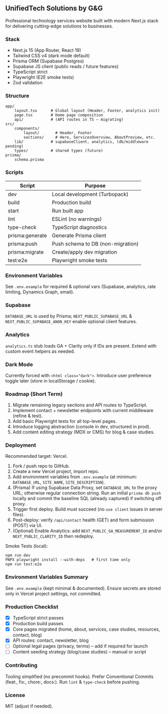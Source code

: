 ## UnifiedTech Solutions by G&G

Professional technology services website built with modern Next.js stack for delivering cutting-edge solutions to businesses.

### Stack

- Next.js 15 (App Router, React 19)
- Tailwind CSS v4 (dark mode default)
- Prisma ORM (Supabase Postgres)
- Supabase JS client (public reads / future features)
- TypeScript strict
- Playwright (E2E smoke tests)
- Zod validation

### Structure

```
app/
	layout.tsx      # Global layout (Header, Footer, analytics init)
	page.tsx        # Home page composition
	api/            # (API routes in TS – migrating)
src/
	components/
		layout/       # Header, Footer
		sections/     # Hero, ServicesOverview, AboutPreview, etc.
	lib/            # supabaseClient, analytics, (db/middleware pending)
	types/          # shared types (future)
prisma/
	schema.prisma
```

### Scripts

| Script          | Purpose                           |
| --------------- | --------------------------------- |
| dev             | Local development (Turbopack)     |
| build           | Production build                  |
| start           | Run built app                     |
| lint            | ESLint (no warnings)              |
| type-check      | TypeScript diagnostics            |
| prisma:generate | Generate Prisma client            |
| prisma:push     | Push schema to DB (non-migration) |
| prisma:migrate  | Create/apply dev migration        |
| test:e2e        | Playwright smoke tests            |

### Environment Variables

See `.env.example` for required & optional vars (Supabase, analytics, rate limiting, Dynamics Graph, email).

### Supabase

`DATABASE_URL` is used by Prisma; `NEXT_PUBLIC_SUPABASE_URL` & `NEXT_PUBLIC_SUPABASE_ANON_KEY` enable optional client features.

### Analytics

`analytics.ts` stub loads GA + Clarity only if IDs are present. Extend with custom event helpers as needed.

### Dark Mode

Currently forced with `<html class="dark">`. Introduce user preference toggle later (store in localStorage / cookie).

### Roadmap (Short Term)

1. Migrate remaining legacy sections and API routes to TypeScript.
2. Implement contact + newsletter endpoints with current middleware (refine & test).
3. Add basic Playwright tests for all top-level pages.
4. Introduce logging abstraction (console in dev, structured in prod).
5. Add content editing strategy (MDX or CMS) for blog & case studies.

### Deployment

Recommended target: Vercel.

1. Fork / push repo to GitHub.
2. Create a new Vercel project, import repo.
3. Add environment variables from `.env.example` (at minimum: `DATABASE_URL`, `SITE_NAME`, `SITE_DESCRIPTION`).
4. (Prisma) If using Supabase Data Proxy, set `DATABASE_URL` to the proxy URL; otherwise regular connection string. Run an initial `prisma db push` locally and commit the baseline SQL (already captured) if switching off proxy.
5. Trigger first deploy. Build must succeed (no `use client` issues in server files).
6. Post-deploy: verify `/api/contact` health (GET) and form submission (POST) via UI.
7. (Optional) Enable Analytics: add `NEXT_PUBLIC_GA_MEASUREMENT_ID` and/or `NEXT_PUBLIC_CLARITY_ID` then redeploy.

Smoke Tests (local):

```
npm run dev
PNPX playwright install --with-deps   # first time only
npm run test:e2e
```

### Environment Variables Summary

See `.env.example` (kept minimal & documented). Ensure secrets are stored only in Vercel project settings, not committed.

### Production Checklist

- [x] TypeScript strict passes
- [x] Production build passes
- [x] Core pages migrated (home, about, services, case studies, resources, contact, blog)
- [x] API routes: contact, newsletter, blog
- [ ] Optional legal pages (privacy, terms) – add if required for launch
- [ ] Content seeding strategy (blog/case studies) – manual or script

### Contributing

Tooling simplified (no precommit hooks). Prefer Conventional Commits (feat:, fix:, chore:, docs:). Run `lint` & `type-check` before pushing.

### License

MIT (adjust if needed).
